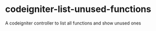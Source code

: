 codeigniter-list-unused-functions
=================================

A codeigniter controller to list all functions and show unused ones